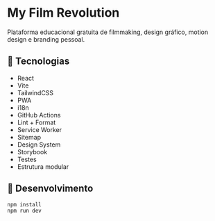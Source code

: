 # My Film Revolution

Plataforma educacional gratuita de filmmaking, design gráfico, motion design e branding pessoal.

## 🚀 Tecnologias

- React
- Vite
- TailwindCSS
- PWA
- i18n
- GitHub Actions
- Lint + Format
- Service Worker
- Sitemap
- Design System
- Storybook
- Testes
- Estrutura modular

## 🧪 Desenvolvimento

```bash
npm install
npm run dev
